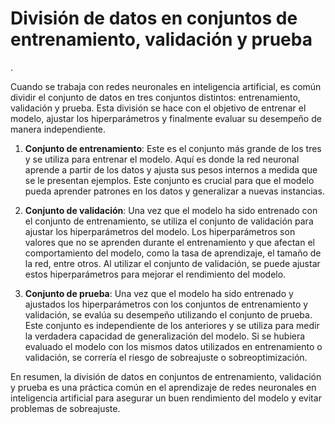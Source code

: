# División de datos en conjuntos de entrenamiento, validación y prueba


. 

Cuando se trabaja con redes neuronales en inteligencia artificial, es común dividir el conjunto de datos en tres conjuntos distintos: entrenamiento, validación y prueba. Esta división se hace con el objetivo de entrenar el modelo, ajustar los hiperparámetros y finalmente evaluar su desempeño de manera independiente.

1. **Conjunto de entrenamiento**: Este es el conjunto más grande de los tres y se utiliza para entrenar el modelo. Aquí es donde la red neuronal aprende a partir de los datos y ajusta sus pesos internos a medida que se le presentan ejemplos. Este conjunto es crucial para que el modelo pueda aprender patrones en los datos y generalizar a nuevas instancias.

2. **Conjunto de validación**: Una vez que el modelo ha sido entrenado con el conjunto de entrenamiento, se utiliza el conjunto de validación para ajustar los hiperparámetros del modelo. Los hiperparámetros son valores que no se aprenden durante el entrenamiento y que afectan el comportamiento del modelo, como la tasa de aprendizaje, el tamaño de la red, entre otros. Al utilizar el conjunto de validación, se puede ajustar estos hiperparámetros para mejorar el rendimiento del modelo.

3. **Conjunto de prueba**: Una vez que el modelo ha sido entrenado y ajustados los hiperparámetros con los conjuntos de entrenamiento y validación, se evalúa su desempeño utilizando el conjunto de prueba. Este conjunto es independiente de los anteriores y se utiliza para medir la verdadera capacidad de generalización del modelo. Si se hubiera evaluado el modelo con los mismos datos utilizados en entrenamiento o validación, se correría el riesgo de sobreajuste o sobreoptimización.

En resumen, la división de datos en conjuntos de entrenamiento, validación y prueba es una práctica común en el aprendizaje de redes neuronales en inteligencia artificial para asegurar un buen rendimiento del modelo y evitar problemas de sobreajuste.
